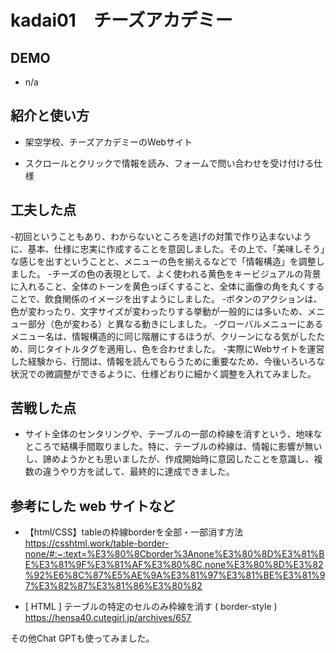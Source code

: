 # kadai01　チーズアカデミー

## DEMO
- n/a

## 紹介と使い方

  - 架空学校、チーズアカデミーのWebサイト

  - スクロールとクリックで情報を読み、フォームで問い合わせを受け付ける仕様

## 工夫した点

  -初回ということもあり、わからないところを逃げの対策で作り込まないように、基本、仕様に忠実に作成することを意図しました。その上で、「美味しそう」な感じを出すということと、メニューの色を揃えるなどで「情報構造」を調整しました。 
  -チーズの色の表現として、よく使われる黄色をキービジュアルの背景に入れること、全体のトーンを黄色っぽくすること、全体に画像の角を丸くすることで、飲食関係のイメージを出すようにしました。
  -ボタンのアクションは、色が変わったり、文字サイズが変わったりする挙動が一般的には多いため、メニュー部分（色が変わる）と異なる動きにしました。
  -グローバルメニューにあるメニュー名は、情報構造的に同じ階層にするほうが、クリーンになる気がしたため、同じタイトルタグを適用し、色を合わせました。
  -実際にWebサイトを運営した経験から、行間は、情報を読んでもらうために重要なため、今後いろいろな状況での微調整ができるように、仕様どおりに細かく調整を入れてみました。

## 苦戦した点

  - サイト全体のセンタリングや、テーブルの一部の枠線を消すという、地味なところで結構手間取りました。特に、テーブルの枠線は、情報に影響が無いし、諦めようかとも思いましたが、作成開始時に意図したことを意識し、複数の違うやり方を試して、最終的に達成できました。

## 参考にした web サイトなど

  - 【html/CSS】tableの枠線borderを全部・一部消す方法
https://csshtml.work/table-border-none/#:~:text=%E3%80%8Cborder%3Anone%E3%80%8D%E3%81%BE%E3%81%9F%E3%81%AF%E3%80%8C,none%E3%80%8D%E3%82%92%E6%8C%87%E5%AE%9A%E3%81%97%E3%81%BE%E3%81%97%E3%82%87%E3%81%86%E3%80%82

  - [ HTML ] テーブルの特定のセルのみ枠線を消す ( border-style )
  https://hensa40.cutegirl.jp/archives/657
  
  その他Chat GPTも使ってみました。

 
